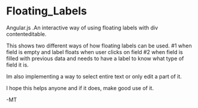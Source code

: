 # Floating_Labels
Angular.js .An interactive way of using floating labels with div contenteditable. 

This shows two different ways of how floating labels can be used. 
#1 when field is empty and label floats when user clicks on field
#2 when field is filled with previous data and needs to have a label to know what type of field it is. 

Im also implementing a way to select entire text or only edit a part of it.

I hope this helps anyone and if it does, make good use of it.

-MT
